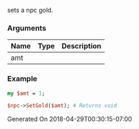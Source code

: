 sets a npc gold.
### Arguments
**Name**|**Type**|**Description**
:---|:---|:---
amt||

### Example

```perl
my $amt = 1;

$npc->SetGold($amt); # Returns void
```


Generated On 2018-04-29T00:30:15-07:00